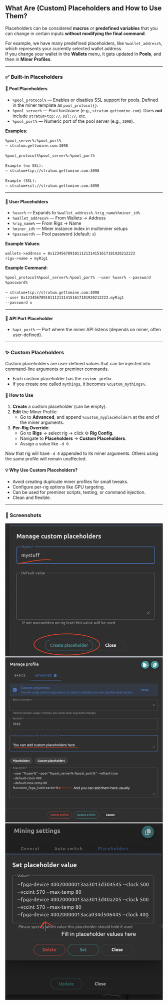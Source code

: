 ## What Are (Custom) Placeholders and How to Use Them?

Placeholders can be considered **macros** or **predefined variables** that you can change in certain inputs **without modifying the final command**.

For example, we have many predefined placeholders, like `%wallet_address%`, which represents your currently selected wallet address.  
If you change your wallet in the **Wallets** menu, it gets updated in **Pools**, and then in **Miner Profiles**.

---

### ✅ Built-in Placeholders

#### 🔹 Pool Placeholders

- `%pool_protocol%` — Enables or disables SSL support for pools. Defined in the miner template as `pool_protocol{}`.
- `%pool_server%` — Pool hostname (e.g., `stratum.gettomine.com`). Does **not** include `stratum+tcp://`, `ssl://`, etc.
- `%pool_port%` — Numeric port of the pool server (e.g., `3098`).

**Examples**:

```
%pool_server%:%pool_port%
→ stratum.gettomine.com:3098

%pool_protocol%%pool_server%:%pool_port%

Example (no SSL):
→ stratum+tcp://stratum.gettomine.com:3098

Example (SSL):
→ stratum+ssl://stratum.gettomine.com:3098
```

---

#### 🔹 User Placeholders

- `%user%` — Expands to `%wallet_address%.%rig_name%%miner_id%`
- `%wallet_address%` — From Wallets → Address
- `%rig_name%` — From Rigs → Name
- `%miner_id%` — Miner instance index in multiminer setups
- `%password%` — Pool password (default: `x`)

**Example Values**:

```
wallets->address = 0x1234567891011121314151617181920212223
rigs->name = myRig1
```

**Example Command**:

```
%pool_protocol%%pool_server%:%pool_port% --user %user% --password %password%

→ stratum+tcp://stratum.gettomine.com:3098
--user 0x1234567891011121314151617181920212223.myRig1
--password x
```

---

#### 🔹 API Port Placeholder

- `%api_port%` — Port where the miner API listens (depends on miner, often user-defined).

---

### ✨ Custom Placeholders

Custom placeholders are user-defined values that can be injected into command-line arguments or preminer commands.

- Each custom placeholder has the `custom_` prefix.
- If you create one called `mythings`, it becomes `%custom_mythings%`.

#### 🔧 How to Use

1. **Create** a custom placeholder (can be empty).
2. **Edit** the Miner Profile:
   - Go to **Advanced**, and append `%custom_myplaceholder%` at the end of the miner arguments.
3. **Per-Rig Override**:
   - Go to **Rigs** → select rig → click ⚙️ **Rig Config**.
   - Navigate to **Placeholders** → **Custom Placeholders**.
   - Assign a value like `-d 0`.

Now that rig will have `-d 0` appended to its miner arguments. Others using the same profile will remain unaffected.

#### 💡 Why Use Custom Placeholders?

- Avoid creating duplicate miner profiles for small tweaks.
- Configure per-rig options like GPU targeting.
- Can be used for preminer scripts, testing, or command injection.
- Clean and flexible.

---

### 📸 Screenshots

![Profile](/imgs/custom1.png)  
![Profile](/imgs/custom2.png)  
![Profile](/imgs/custom3.png)

